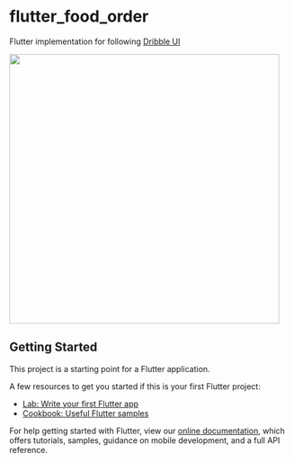 # flutter_food_order

Flutter implementation for following [Dribble UI](https://dribbble.com/shots/11208365-Food-Delivery-App-Design)

<img src="https://im6.ezgif.com/tmp/ezgif-6-2683b0369fdd.gif" width="480px" />


## Getting Started

This project is a starting point for a Flutter application.

A few resources to get you started if this is your first Flutter project:

- [Lab: Write your first Flutter app](https://flutter.dev/docs/get-started/codelab)
- [Cookbook: Useful Flutter samples](https://flutter.dev/docs/cookbook)

For help getting started with Flutter, view our
[online documentation](https://flutter.dev/docs), which offers tutorials,
samples, guidance on mobile development, and a full API reference.
